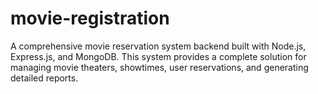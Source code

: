 # movie-registration
A comprehensive movie reservation system backend built with Node.js, Express.js, and MongoDB. This system provides a complete solution for managing movie theaters, showtimes, user reservations, and generating detailed reports.
